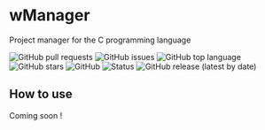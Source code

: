 # wManager

Project manager for the C programming language

![GitHub pull requests](https://img.shields.io/github/issues-pr/Wafelack/wmanager?label=Pull%20requests) ![GitHub issues](https://img.shields.io/github/issues/Wafelack/wmanager?color=%23ff5522&label=Issues) ![GitHub top language](https://img.shields.io/github/languages/top/Wafelack/wmanager?color=%23aaaaaa&label=C) ![GitHub stars](https://img.shields.io/github/stars/Wafelack/wmanager?label=Stars&style=plastic) ![GitHub](https://img.shields.io/github/license/Wafelack/wmanager?color=%2300afff&label=License) ![Status](https://img.shields.io/badge/Status-Working_for_Windows_only-%2300ff00) ![GitHub release (latest by date)](https://img.shields.io/github/v/release/Wafelack/wmanager?label=Latest%20release)

## How to use

Coming soon !
